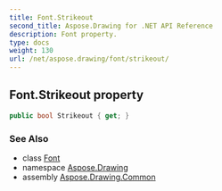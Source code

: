 ```yaml
---
title: Font.Strikeout
second_title: Aspose.Drawing for .NET API Reference
description: Font property. 
type: docs
weight: 130
url: /net/aspose.drawing/font/strikeout/
---
```

## Font.Strikeout property

```csharp
public bool Strikeout { get; }
```

### See Also

* class [Font](../)
* namespace [Aspose.Drawing](../../font/)
* assembly [Aspose.Drawing.Common](../../../)


